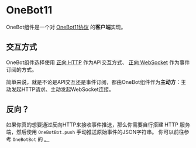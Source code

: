 # OneBot11

OneBot组件是一个对
[OneBot11协议](https://github.com/botuniverse/onebot-11)
的**客户端**实现。

## 交互方式

OneBot组件选择使用 
[正向 HTTP](https://github.com/botuniverse/onebot-11/blob/master/communication/http.md)
作为API交互方式、
[正向 WebSocket](https://github.com/botuniverse/onebot-11/blob/master/communication/ws.md)
作为事件订阅的方式。

简单来说，就是不论是API交互还是事件订阅，都由OneBot组件作为**主动方**：主动发起HTTP请求、主动发起WebSocket连接。

## 反向？

如果你真的想要通过反向HTTP来接收事件推送，那么你需要自行搭建 HTTP 服务端，然后使用 `OneBotBot.push` 手动推送原始事件的JSON字符串。
你可以前往参考 
`OneBotBot` 的
<a href="onebot11-OneBotBot.md#外部事件" /> 。
